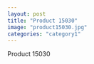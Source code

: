 ```yaml
---
layout: post
title: "Product 15030"
image: "product15030.jpg"
categories: "category1"
---
```

Product 15030
